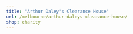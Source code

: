 ```yaml
---
title: "Arthur Daley's Clearance House"
url: /melbourne/arthur-daleys-clearance-house/
shop: charity
---
```

